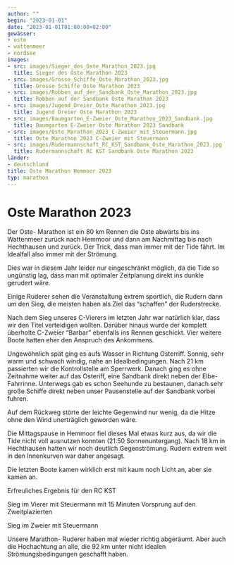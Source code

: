 ```yaml
---
author: ""
begin: "2023-01-01"
date: "2023-01-01T01:00:00+02:00"
gewässer:
- oste
- wattenmeer
- nordsee
images:
- src: images/Sieger_des_Oste_Marathon_2023.jpg
  title: Sieger des Oste Marathon 2023
- src: images/Grosse_Schiffe_Oste_Marathon_2023.jpg
  title: Grosse Schiffe Oste Marathon 2023
- src: images/Robben_auf_der_Sandbank_Oste_Marathon_2023.jpg
  title: Robben auf der Sandbank Oste Marathon 2023
- src: images/Jugend_Dreier_Oste_Marathon_2023.jpg
  title: Jugend Dreier Oste Marathon 2023
- src: images/Baumgarten_E-Zweier_Oste_Marathon_2023_Sandbank.jpg
  title: Baumgarten E-Zweier Oste Marathon 2023 Sandbank
- src: images/Oste_Marathon_2023_C-Zweier_mit_Steuermann.jpg
  title: Oste Marathon 2023 C-Zweier mit Steuermann
- src: images/Rudermannschaft_RC_KST_Sandbank_Oste_Marathon_2023.jpg
  title: Rudermannschaft RC KST Sandbank Oste Marathon 2023
länder:
- deutschland
title: Oste Marathon Hemmoor 2023
typ: marathon
---
```


# Oste Marathon 2023


Der Oste- Marathon ist ein 80 km Rennen die Oste abwärts bis ins Wattenmeer zurück nach Hemmoor und dann am Nachmittag bis nach Hechthausen und zurück. Der Trick, dass man immer mit der Tide fährt. Im Idealfall also immer mit der Strömung.

Dies war in diesem Jahr leider nur eingeschränkt möglich, da die Tide so ungünstig lag, dass man mit optimaler Zeitplanung direkt ins dunkle gerudert wäre.

Einige Ruderer sehen die Veranstaltung extrem sportlich, die Rudern dann um den Sieg, die meisten haben als Ziel das “schaffen” der Ruderstrecke.

Nach dem Sieg unseres C-Vierers im letzten Jahr war natürlich klar, dass wir den Titel verteidigen wollten. Darüber hinaus wurde der komplett überholte C-Zweier “Barbar” ebenfalls ins Rennen geschickt. Vier weitere Boote hatten eher den Anspruch des Ankommens.

Ungewöhnlich spät ging es aufs Wasser in Richtung Osterriff. Sonnig, sehr warm und schwach windig, nahe an Idealbedingungen. Nach 21 km passierten wir die Kontrollstelle am Sperrwerk. Danach ging es ohne Zeitnahme weiter auf das Osteriff, eine Sandbank direkt neben der Elbe- Fahrrinne. Unterwegs gab es schon Seehunde zu bestaunen, danach sehr große Schiffe direkt neben unser Pausenstelle auf der Sandbank vorbei fuhren.

Auf dem Rückweg störte der leichte Gegenwind nur wenig, da die Hitze ohne den Wind unerträglich geworden wäre.

Die Mittagspause in Hemmoor fiel dieses Mal etwas kurz aus, da wir die Tide nicht voll ausnutzen konnten (21:50 Sonnenuntergang). Nach 18 km in Hechthausen hatten wir noch deutlich Gegenströmung. Rudern extrem weit in den Innenkurven war daher angesagt.

Die letzten Boote kamen wirklich erst mit kaum noch Licht an, aber sie kamen an.

Erfreuliches Ergebnis für den RC KST

Sieg im Vierer mit Steuermann mit 15 Minuten Vorsprung auf den Zweitplazierten

Sieg im Zweier mit Steuermann

Unsere Marathon- Ruderer haben mal wieder richtig abgeräumt. Aber auch die Hochachtung an alle, die 92 km unter nicht idealen Strömungsbedingungen geschafft haben.
